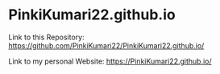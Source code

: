 # PinkiKumari22.github.io

Link to this Repository: https://github.com/PinkiKumari22/PinkiKumari22.github.io/

Link to my personal Website: https://PinkiKumari22.github.io/